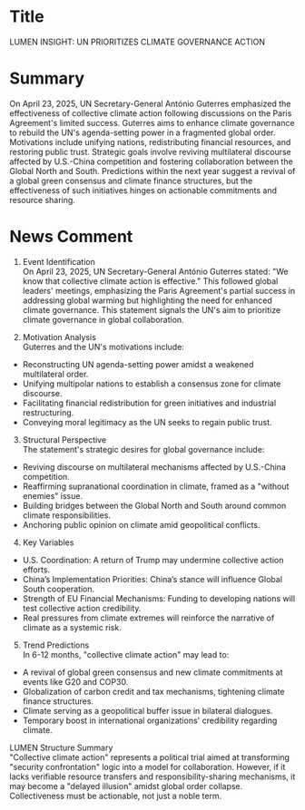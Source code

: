 # Title
LUMEN INSIGHT: UN PRIORITIZES CLIMATE GOVERNANCE ACTION

# Summary
On April 23, 2025, UN Secretary-General António Guterres emphasized the effectiveness of collective climate action following discussions on the Paris Agreement's limited success. Guterres aims to enhance climate governance to rebuild the UN's agenda-setting power in a fragmented global order. Motivations include unifying nations, redistributing financial resources, and restoring public trust. Strategic goals involve reviving multilateral discourse affected by U.S.-China competition and fostering collaboration between the Global North and South. Predictions within the next year suggest a revival of a global green consensus and climate finance structures, but the effectiveness of such initiatives hinges on actionable commitments and resource sharing.

# News Comment
1. Event Identification  
On April 23, 2025, UN Secretary-General António Guterres stated: "We know that collective climate action is effective." This followed global leaders' meetings, emphasizing the Paris Agreement's partial success in addressing global warming but highlighting the need for enhanced climate governance. This statement signals the UN's aim to prioritize climate governance in global collaboration.

2. Motivation Analysis  
Guterres and the UN's motivations include:  
- Reconstructing UN agenda-setting power amidst a weakened multilateral order.  
- Unifying multipolar nations to establish a consensus zone for climate discourse.  
- Facilitating financial redistribution for green initiatives and industrial restructuring.  
- Conveying moral legitimacy as the UN seeks to regain public trust.

3. Structural Perspective  
The statement's strategic desires for global governance include:  
- Reviving discourse on multilateral mechanisms affected by U.S.-China competition.  
- Reaffirming supranational coordination in climate, framed as a "without enemies" issue.  
- Building bridges between the Global North and South around common climate responsibilities.  
- Anchoring public opinion on climate amid geopolitical conflicts.

4. Key Variables  
- U.S. Coordination: A return of Trump may undermine collective action efforts.  
- China’s Implementation Priorities: China’s stance will influence Global South cooperation.  
- Strength of EU Financial Mechanisms: Funding to developing nations will test collective action credibility.  
- Real pressures from climate extremes will reinforce the narrative of climate as a systemic risk.

5. Trend Predictions  
In 6-12 months, "collective climate action" may lead to:  
- A revival of global green consensus and new climate commitments at events like G20 and COP30.  
- Globalization of carbon credit and tax mechanisms, tightening climate finance structures.  
- Climate serving as a geopolitical buffer issue in bilateral dialogues.  
- Temporary boost in international organizations' credibility regarding climate.

LUMEN Structure Summary  
"Collective climate action" represents a political trial aimed at transforming "security confrontation" logic into a model for collaboration. However, if it lacks verifiable resource transfers and responsibility-sharing mechanisms, it may become a "delayed illusion" amidst global order collapse. Collectiveness must be actionable, not just a noble term.
